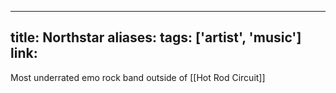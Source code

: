 
---
title: Northstar
aliases: 
tags: ['artist', 'music']
link:
---

Most underrated emo rock band outside of [[Hot Rod Circuit]] 